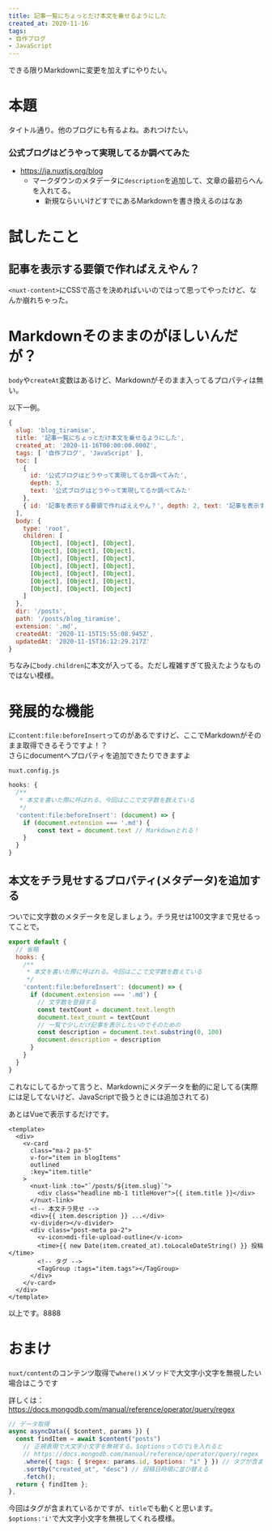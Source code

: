 ```yaml
---
title: 記事一覧にちょっとだけ本文を乗せるようにした
created_at: 2020-11-16
tags:
- 自作ブログ
- JavaScript
---
```


できる限りMarkdownに変更を加えずにやりたい。

# 本題
タイトル通り。他のブログにも有るよね。あれつけたい。

### 公式ブログはどうやって実現してるか調べてみた
- https://ja.nuxtjs.org/blog
    - マークダウンのメタデータに`description`を追加して、文章の最初らへんを入れてる。
        - 新規ならいいけどすでにあるMarkdownを書き換えるのはなあ

# 試したこと
## 記事を表示する要領で作ればええやん？
`<nuxt-content>`にCSSで高さを決めればいいのではって思ってやったけど、なんか崩れちゃった。

# Markdownそのままのがほしいんだが？
`body`や`createAt`変数はあるけど、Markdownがそのまま入ってるプロパティは無い。  

以下一例。

```js
{
  slug: 'blog_tiramise',
  title: '記事一覧にちょっとだけ本文を乗せるようにした',
  created_at: '2020-11-16T00:00:00.000Z',
  tags: [ '自作ブログ', 'JavaScript' ],
  toc: [
    {
      id: '公式ブログはどうやって実現してるか調べてみた',
      depth: 3,
      text: '公式ブログはどうやって実現してるか調べてみた'
    },
    { id: '記事を表示する要領で作ればええやん？', depth: 2, text: '記事を表示する要領で作ればええやん？' }
  ],
  body: {
    type: 'root',
    children: [
      [Object], [Object], [Object],
      [Object], [Object], [Object],
      [Object], [Object], [Object],
      [Object], [Object], [Object],
      [Object], [Object], [Object],
      [Object], [Object], [Object],
      [Object], [Object], [Object]
    ]
  },
  dir: '/posts',
  path: '/posts/blog_tiramise',
  extension: '.md',
  createdAt: '2020-11-15T15:55:08.945Z',
  updatedAt: '2020-11-15T16:12:29.217Z'
}
```

ちなみに`body.children`に本文が入ってる。ただし複雑すぎて扱えたようなものではない模様。

# 発展的な機能
に`content:file:beforeInsert`ってのがあるですけど、ここでMarkdownがそのまま取得できるそうですよ！？  
さらにdocumentへプロパティを追加できたりできますよ

`nuxt.config.js`
```js
hooks: {
  /**
   * 本文を書いた際に呼ばれる。今回はここで文字数を数えている
   */
  'content:file:beforeInsert': (document) => {
    if (document.extension === '.md') {
        const text = document.text // Markdownとれる！
    }
  }
}
```

## 本文をチラ見せするプロパティ(メタデータ)を追加する
ついでに文字数のメタデータを足しましょう。チラ見せは100文字まで見せるってことで。

```js
export default {
  // 省略
  hooks: {
    /**
     * 本文を書いた際に呼ばれる。今回はここで文字数を数えている
     */
    'content:file:beforeInsert': (document) => {
      if (document.extension === '.md') {
        // 文字数を登録する
        const textCount = document.text.length
        document.text_count = textCount
        // 一覧で少しだけ記事を表示したいのでそのための
        const description = document.text.substring(0, 100)
        document.description = description
      }
    }
  }
}
```

これなにしてるかって言うと、Markdownにメタデータを動的に足してる(実際には足してないけど、JavaScriptで扱うときには追加されてる)


あとはVueで表示するだけです。

```vue
<template>
  <div>
    <v-card
      class="ma-2 pa-5"
      v-for="item in blogItems"
      outlined
      :key="item.title"
    >
      <nuxt-link :to="`/posts/${item.slug}`">
        <div class="headline mb-1 titleHover">{{ item.title }}</div>
      </nuxt-link>
      <!-- 本文チラ見せ -->
      <div>{{ item.description }} ...</div>
      <v-divider></v-divider>
      <div class="post-meta pa-2">
        <v-icon>mdi-file-upload-outline</v-icon>
        <time>{{ new Date(item.created_at).toLocaleDateString() }} 投稿</time>
        <!-- タグ -->
        <TagGroup :tags="item.tags"></TagGroup>
      </div>
    </v-card>
  </div>
</template>
```

以上です。8888

# おまけ
`nuxt/content`のコンテンツ取得で`where()`メソッドで大文字小文字を無視したい場合はこうです

詳しくは：https://docs.mongodb.com/manual/reference/operator/query/regex

```js
// データ取得
async asyncData({ $content, params }) {
  const findItem = await $content("posts")
    // 正規表現で大文字小文字を無視する。$optionsってのでiを入れると
    // https://docs.mongodb.com/manual/reference/operator/query/regex
    .where({ tags: { $regex: params.id, $options: "i" } }) // タグが含まれているかどうか。
    .sortBy("created_at", "desc") // 投稿日時順に並び替える
    .fetch();
  return { findItem };
},
```

今回はタグが含まれているかですが、`title`でも動くと思います。  
`$options:'i'`で大文字小文字を無視してくれる模様。